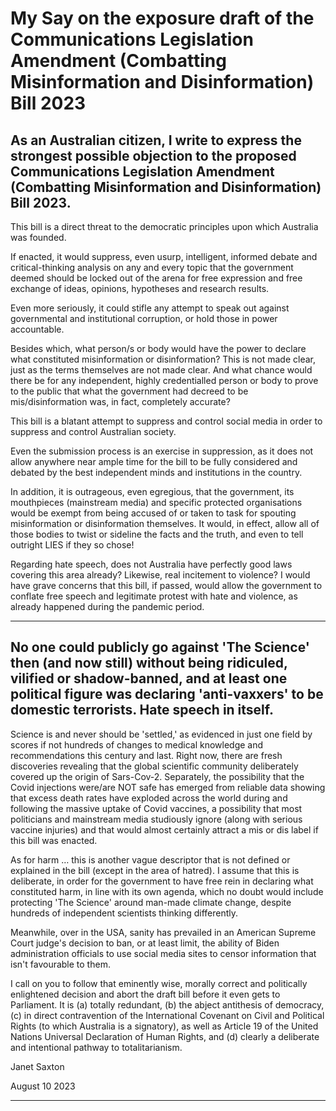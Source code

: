 # My Say on the exposure draft of the Communications Legislation Amendment (Combatting Misinformation and Disinformation) Bill 2023

## As an Australian citizen, I write to express the strongest possible objection to the proposed Communications Legislation Amendment (Combatting Misinformation and Disinformation) Bill 2023.

 This bill is a direct threat to the democratic principles upon which Australia was founded.

 If enacted, it would suppress, even usurp, intelligent, informed debate and critical-thinking analysis on any and every topic that the government deemed should be locked out of the arena for free expression and free exchange of ideas, opinions, hypotheses and research results.

 Even more seriously, it could stifle any attempt to speak out against governmental and institutional corruption, or hold those in power accountable.

 Besides which, what person/s or body would have the power to declare what constituted misinformation or disinformation? This is not made clear, just as the terms themselves are not made clear. And what chance would there be for any independent, highly credentialled person or body to prove to the public that what the government had decreed to be mis/disinformation was, in fact, completely accurate?

 This bill is a blatant attempt to suppress and control social media in order to suppress and control Australian society.

 Even the submission process is an exercise in suppression, as it does not allow anywhere near ample time for the bill to be fully considered and debated by the best independent minds and institutions in the country.

 In addition, it is outrageous, even egregious, that the government, its mouthpieces (mainstream media) and specific protected organisations would be exempt from being accused of or taken to task for spouting misinformation or disinformation themselves. It would, in effect, allow all of those bodies to twist or sideline the facts and the truth, and even to tell outright LIES if they so chose!

 Regarding hate speech, does not Australia have perfectly good laws covering this area already? Likewise, real incitement to violence? I would have grave concerns that this bill, if passed, would allow the government to conflate free speech and legitimate protest with hate and violence, as already happened during the pandemic period.


-----

## No one could publicly go against 'The Science' then (and now still) without being ridiculed, vilified or shadow-banned, and at least one political figure was declaring 'anti-vaxxers' to be domestic terrorists. Hate speech in itself.

 Science is and never should be 'settled,' as evidenced in just one field by scores if not hundreds of changes to medical knowledge and recommendations this century and last. Right now, there are fresh discoveries revealing that the global scientific community deliberately covered up the origin of Sars-Cov-2. Separately, the possibility that the Covid injections were/are NOT safe has emerged from reliable data showing that excess death rates have exploded across the world during and following the massive uptake of Covid vaccines, a possibility that most politicians and mainstream media studiously ignore (along with serious vaccine injuries) and that would almost certainly attract a mis or dis label if this bill was enacted.

 As for harm … this is another vague descriptor that is not defined or explained in the bill (except in the area of hatred). I assume that this is deliberate, in order for the government to have free rein in declaring what constituted harm, in line with its own agenda, which no doubt would include protecting 'The Science' around man-made climate change, despite hundreds of independent scientists thinking differently.

 Meanwhile, over in the USA, sanity has prevailed in an American Supreme Court judge's decision to ban, or at least limit, the ability of Biden administration officials to use social media sites to censor information that isn't favourable to them.

 I call on you to follow that eminently wise, morally correct and politically enlightened decision and abort the draft bill before it even gets to Parliament. It is (a) totally redundant, (b) the abject antithesis of democracy, (c) in direct contravention of the International Covenant on Civil and Political Rights (to which Australia is a signatory), as well as Article 19 of the United Nations Universal Declaration of Human Rights, and (d) clearly a deliberate and intentional pathway to totalitarianism.

 Janet Saxton

 August 10 2023


-----

